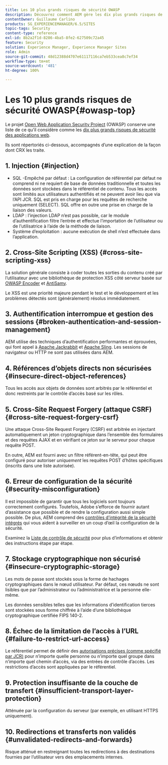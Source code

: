 ```yaml
---
title: Les 10 plus grands risques de sécurité OWASP
description: Découvrez comment AEM gère les dix plus grands risques de sécurité OWASP.
contentOwner: Guillaume Carlino
products: SG_EXPERIENCEMANAGER/6.5/SITES
topic-tags: Security
content-type: reference
exl-id: 8b2a2f1d-8286-4ba5-8fe2-627509c72a45
feature: Security
solution: Experience Manager, Experience Manager Sites
role: Admin
source-git-commit: 48d12388d4707e61117116ca7eb533cea8c7ef34
workflow-type: tm+mt
source-wordcount: '481'
ht-degree: 100%

---
```


# Les 10 plus grands risques de sécurité OWASP{#owasp-top}

Le projet [Open Web Application Security Project](https://owasp.org/) (OWASP) conserve une liste de ce qu’il considère comme les [dix plus grands risques de sécurité des applications web](https://owasp.org/www-project-top-ten/).

Ils sont répertoriés ci-dessous, accompagnés d’une explication de la façon dont CRX les traite.

## 1. Injection {#injection}

* SQL -Empêché par défaut : La configuration de référentiel par défaut ne comprend ni ne requiert de base de données traditionnelle et toutes les données sont stockées dans le référentiel de contenu. Tous les accès sont limités aux utilisateurs authentifiés et ne peuvent avoir lieu que via l’API JCR. SQL est pris en charge pour les requêtes de recherche uniquement (SELECT). SQL offre en outre une prise en charge de la liaison des valeurs.
* LDAP : l’injection LDAP n’est pas possible, car le module d’authentification filtre l’entrée et effectue l’importation de l’utilisateur ou de l’utilisatrice à l’aide de la méthode de liaison.
* Système d’exploitation : aucune exécution de shell n’est effectuée dans l’application.

## 2. Cross-Site Scripting (XSS) {#cross-site-scripting-xss}

La solution générale consiste à coder toutes les sorties du contenu créé par l’utilisateur avec une bibliothèque de protection XSS côté serveur basée sur [OWASP Encoder](https://owasp.org/www-project-java-encoder/) et [AntiSamy](https://wiki.owasp.org/index.php/Category:OWASP_AntiSamy_Project).

Le XSS est une priorité majeure pendant le test et le développement et les problèmes détectés sont (généralement) résolus immédiatement.

## 3. Authentification interrompue et gestion des sessions {#broken-authentication-and-session-management}

AEM utilise des techniques d’authentification performantes et éprouvées, qui font appel à [Apache Jackrabbit](https://jackrabbit.apache.org/jcr/index.html) et [Apache Sling](https://sling.apache.org/). Les sessions de navigateur ou HTTP ne sont pas utilisées dans AEM.

## 4. Références d’objets directs non sécurisées {#insecure-direct-object-references}

Tous les accès aux objets de données sont arbitrés par le référentiel et donc restreints par le contrôle d’accès basé sur les rôles.

## 5. Cross-Site Request Forgery (attaque CSRF) {#cross-site-request-forgery-csrf}

Une attaque Cross-Site Request Forgery (CSRF) est arbitrée en injectant automatiquement un jeton cryptographique dans l’ensemble des formulaires et des requêtes AJAX et en vérifiant ce jeton sur le serveur pour chaque requête POST.

En outre, AEM est fourni avec un filtre référent-en-tête, qui peut être configuré pour autoriser *uniquement* les requêtes POST d’hôtes spécifiques (inscrits dans une liste autorisée).

## 6. Erreur de configuration de la sécurité {#security-misconfiguration}

Il est impossible de garantir que tous les logiciels sont toujours correctement configurés. Toutefois, Adobe s’efforce de fournir autant d’assistance que possible et de rendre la configuration aussi simple possible. De plus, AEM comprend des [contrôles d’intégrité de la sécurité intégrés](/help/sites-administering/operations-dashboard.md) qui vous aident à surveiller en un coup d’œil la configuration de la sécurité.

Examinez la [Liste de contrôle de sécurité](/help/sites-administering/security-checklist.md) pour plus d’informations et obtenir des instructions étape par étape.

## 7. Stockage cryptographique non sécurisé {#insecure-cryptographic-storage}

Les mots de passe sont stockés sous la forme de hachages cryptographiques dans le nœud utilisateur. Par défaut, ces nœuds ne sont lisibles que par l’administrateur ou l’administratrice et la personne elle-même.

Les données sensibles telles que les informations d’identification tierces sont stockées sous forme chiffrée à l’aide d’une bibliothèque cryptographique certifiée FIPS 140-2.

## 8. Échec de la limitation de l’accès à l’URL {#failure-to-restrict-url-access}

Le référentiel permet de définir des [autorisations précises (comme spécifié par JCR)](https://developer.adobe.com/experience-manager/reference-materials/spec/jcr/2.0/16_Access_Control_Management.html) pour n’importe quelle personne ou n’importe quel groupe dans n’importe quel chemin d’accès, via des entrées de contrôle d’accès. Les restrictions d’accès sont appliquées par le référentiel.

## 9. Protection insuffisante de la couche de transfert {#insufficient-transport-layer-protection}

Atténuée par la configuration du serveur (par exemple, en utilisant HTTPS uniquement).

## 10. Redirections et transferts non validés {#unvalidated-redirects-and-forwards}

Risque atténué en restreignant toutes les redirections à des destinations fournies par l’utilisateur vers des emplacements internes.
